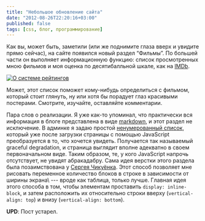 ```yaml
---
title: "Небольшое обновление сайта"
date: "2012-08-26T22:20:16+03:00"
published: false
tags: [css, блог, программирование]
---
```


Как вы, может быть, заметили (или же поднимите глаза вверх и увидите прямо сейчас), на сайте появился новый
раздел “Фильмы”. По большей части он выполняет информационную функцию: список просмотренных мною фильмов
и моя оценка по десятибалльной шкале, как на [IMDb](http://imdb.com/).

[![О системе рейтингов](/images/3rd-party/star_ratings.png "О системе рейтингов")](https://xkcd.com/1098/)

Может, этот список поможет кому-нибудь определиться с фильмом, который стоит глянуть, ну или хотя бы порадует глаз
красивыми постерами. Смотрите, изучайте, оставляйте комментарии.

Пара слов о реализации. Я уже как-то упоминал, что практически вся информация в блоге предcтавлена в виде
[markdown](http://daringfireball.net/projects/markdown/), и этот раздел не исключение. В админке я задаю простой
[ненумерованный список](http://daringfireball.net/projects/markdown/syntax#list), который уже после загрузки страницы
с помощью JavaScript преобразуется в то, что хочется увидеть. Получается так называемый graceful degradation,
и страница выглядит вполне адекватно в своем первоначальном виде. Таким образом, те, у кого JavaScript напрочь
отсутствует, не увидят абракадабру. Сама идея верстки этого раздела была позаимствована у
[Сергея Чикуёнка](http://chikuyonok.ru/2011/04/inline-vertical-align/). Этот способ позволяет мне рисовать
переменное количество блоков в строке в зависимости от ширины экрана\ --- вроде как таблица, только лучше.
Главная идея этого способа в том, чтобы элементам проставить `display: inline-block`, и затем расположить их
относительно строки вверху (`vertical-align: top`) и внизу (`vertical-align: bottom`).

**UPD**: Пост устарел.
